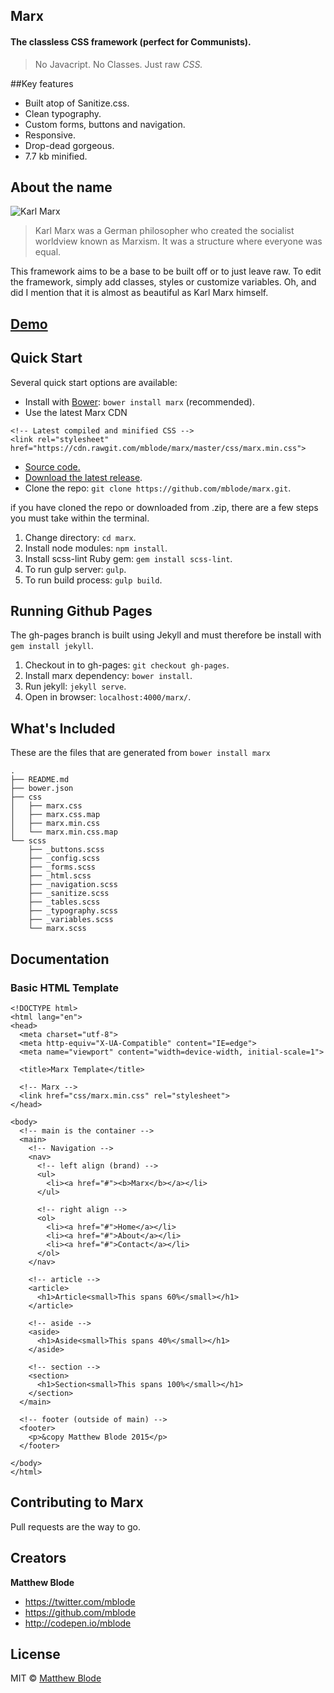 ## Marx
#### The classless CSS framework (perfect for Communists).

> No Javacript. No Classes. Just raw *CSS.*

##Key features
- Built atop of Sanitize.css.
- Clean typography.
- Custom forms, buttons and navigation.
- Responsive.
- Drop-dead gorgeous.
- 7.7 kb minified.

## About the name
![Karl Marx](http://upload.wikimedia.org/wikipedia/commons/a/a2/Marx_old.jpg)
> Karl Marx was a German philosopher who created the socialist worldview known as Marxism. It was a structure where everyone was equal.

This framework aims to be a base to be built off or to just leave raw. To edit the framework, simply add classes, styles or customize variables. Oh, and did I mention that it is almost as beautiful as Karl Marx himself.

## [Demo](http://mblode.github.io/marx)

## Quick Start
Several quick start options are available:

- Install with [Bower](http://bower.io): `bower install marx` (recommended).
- Use the latest Marx CDN
```
<!-- Latest compiled and minified CSS -->
<link rel="stylesheet" href="https://cdn.rawgit.com/mblode/marx/master/css/marx.min.css">
```
- [Source code.](https://cdn.rawgit.com/mblode/marx/master/css/marx.min.css)
- [Download the latest release](https://github.com/mblode/marx/archive/master.zip).
- Clone the repo: `git clone https://github.com/mblode/marx.git`.

if you have cloned the repo or downloaded from .zip, there are a few steps you must take within the terminal.

1. Change directory: `cd marx`.
2. Install node modules: `npm install`.
3. Install scss-lint Ruby gem: `gem install scss-lint`.
4. To run gulp server: `gulp`.
5. To run build process: `gulp build`.

## Running Github Pages
The gh-pages branch is built using Jekyll and must therefore be install with `gem install jekyll`.

1. Checkout in to gh-pages: `git checkout gh-pages`.
2. Install marx dependency: `bower install`.
3. Run jekyll: `jekyll serve`.
4. Open in browser: `localhost:4000/marx/`.


## What's Included
These are the files that are generated from `bower install marx`

```
.
├── README.md
├── bower.json
├── css
│   ├── marx.css
│   ├── marx.css.map
│   ├── marx.min.css
│   └── marx.min.css.map
└── scss
    ├── _buttons.scss
    ├── _config.scss
    ├── _forms.scss
    ├── _html.scss
    ├── _navigation.scss
    ├── _sanitize.scss
    ├── _tables.scss
    ├── _typography.scss
    ├── _variables.scss
    └── marx.scss
```

## Documentation
### Basic HTML Template
```
<!DOCTYPE html>
<html lang="en">
<head>
  <meta charset="utf-8">
  <meta http-equiv="X-UA-Compatible" content="IE=edge">
  <meta name="viewport" content="width=device-width, initial-scale=1">

  <title>Marx Template</title>

  <!-- Marx -->
  <link href="css/marx.min.css" rel="stylesheet">
</head>

<body>
  <!-- main is the container -->
  <main>
    <!-- Navigation -->
    <nav>
      <!-- left align (brand) -->
      <ul>
        <li><a href="#"><b>Marx</b></a></li>
      </ul>

      <!-- right align -->
      <ol>
        <li><a href="#">Home</a></li>
        <li><a href="#">About</a></li>
        <li><a href="#">Contact</a></li>
      </ol>
    </nav>

    <!-- article -->
    <article>
      <h1>Article<small>This spans 60%</small></h1>
    </article>

    <!-- aside -->
    <aside>
      <h1>Aside<small>This spans 40%</small></h1>
    </aside>

    <!-- section -->
    <section>
      <h1>Section<small>This spans 100%</small></h1>
    </section>
  </main>

  <!-- footer (outside of main) -->
  <footer>
    <p>&copy Matthew Blode 2015</p>
  </footer>

</body>
</html>
```

## Contributing to Marx

Pull requests are the way to go.


## Creators

**Matthew Blode**
- <https://twitter.com/mblode>
- <https://github.com/mblode>
- <http://codepen.io/mblode>

## License
MIT © [Matthew Blode](http://mblode.github.io)
